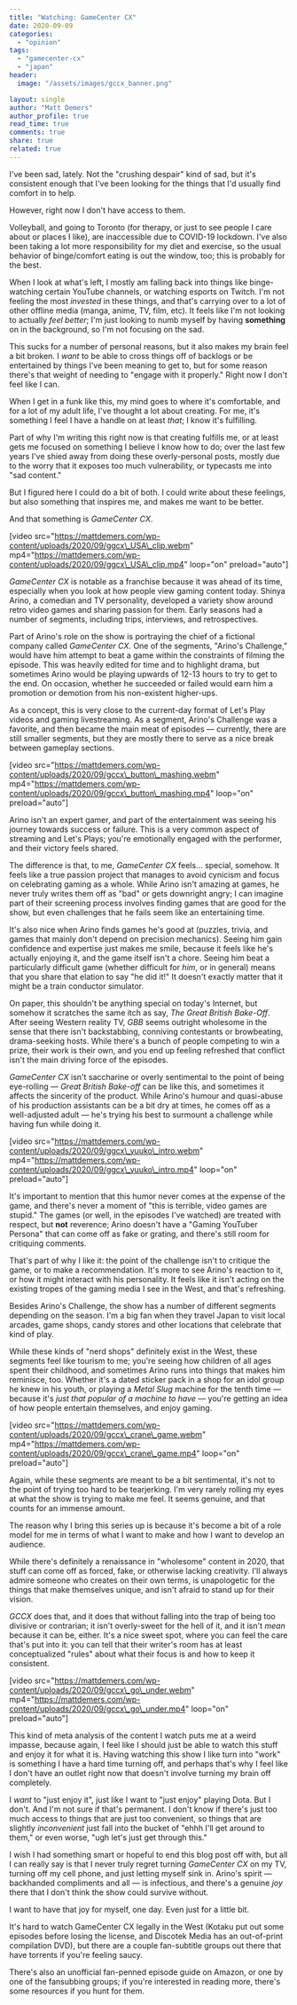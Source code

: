 ```yaml
---
title: "Watching: GameCenter CX"
date: 2020-09-09
categories: 
  - "opinion"
tags: 
  - "gamecenter-cx"
  - "japan"
header:
  image: "/assets/images/gccx_banner.png"

layout: single
author: "Matt Demers"
author_profile: true
read_time: true
comments: true
share: true
related: true
---
```


I've been sad, lately. Not the "crushing despair" kind of sad, but it's consistent enough that I've been looking for the things that I'd usually find comfort in to help.

However, right now I don't have access to them.

Volleyball, and going to Toronto (for therapy, or just to see people I care about or places I like), are inaccessible due to COVID-19 lockdown. I've also been taking a lot more responsibility for my diet and exercise, so the usual behavior of binge/comfort eating is out the window, too; this is probably for the best.

When I look at what's left, I mostly am falling back into things like binge-watching certain YouTube channels, or watching esports on Twitch. I'm not feeling the most _invested_ in these things, and that's carrying over to a lot of other offline media (manga, anime, TV, film, etc). It feels like I'm not looking to actually _feel better_; I'm just looking to numb myself by having **something** on in the background, so I'm not focusing on the sad.

This sucks for a number of personal reasons, but it also makes my brain feel a bit broken. I _want_ to be able to cross things off of backlogs or be entertained by things I've been meaning to get to, but for some reason there's that weight of needing to "engage with it properly." Right now I don't feel like I can.

When I get in a funk like this, my mind goes to where it's comfortable, and for a lot of my adult life, I've thought a lot about creating. For me, it's something I feel I have a handle on at least _that_; I know it's fulfilling.

Part of why I'm writing this right now is that creating fulfills me, or at least gets me focused on something I believe I know how to do; over the last few years I've shied away from doing these overly-personal posts, mostly due to the worry that it exposes too much vulnerability, or typecasts me into "sad content."

But I figured here I could do a bit of both. I could write about these feelings, but also something that inspires me, and makes me want to be better.

And that something is _GameCenter CX_.

\[video src="https://mattdemers.com/wp-content/uploads/2020/09/ggcx\_USA\_clip.webm" mp4="https://mattdemers.com/wp-content/uploads/2020/09/ggcx\_USA\_clip.mp4" loop="on" preload="auto"\]

_GameCenter CX_ is notable as a franchise because it was ahead of its time, especially when you look at how people view gaming content today. Shinya Arino, a comedian and TV personality, developed a variety show around retro video games and sharing passion for them. Early seasons had a number of segments, including trips, interviews, and retrospectives.

Part of Arino's role on the show is portraying the chief of a fictional company called _GameCenter CX._ One of the segments, "Arino's Challenge," would have him attempt to beat a game within the constraints of filming the episode. This was heavily edited for time and to highlight drama, but sometimes Arino would be playing upwards of 12-13 hours to try to get to the end. On occasion, whether he succeeded or failed would earn him a promotion or demotion from his non-existent higher-ups.

As a concept, this is very close to the current-day format of Let's Play videos and gaming livestreaming. As a segment, Arino's Challenge was a favorite, and then became the main meat of episodes — currently, there are still smaller segments, but they are mostly there to serve as a nice break between gameplay sections.

\[video src="https://mattdemers.com/wp-content/uploads/2020/09/gccx\_button\_mashing.webm" mp4="https://mattdemers.com/wp-content/uploads/2020/09/gccx\_button\_mashing.mp4" loop="on" preload="auto"\]

Arino isn't an expert gamer, and part of the entertainment was seeing his journey towards success or failure. This is a very common aspect of streaming and Let's Plays; you're emotionally engaged with the performer, and their victory feels shared.

The difference is that, to me, _GameCenter CX_ feels... special, somehow. It feels like a true passion project that manages to avoid cynicism and focus on celebrating gaming as a whole. While Arino isn't amazing at games, he never truly writes them off as "bad" or gets downright angry; I can imagine part of their screening process involves finding games that are good for the show, but even challenges that he fails seem like an entertaining time.

It's also nice when Arino finds games he's good at (puzzles, trivia, and games that mainly don't depend on precision mechanics). Seeing him gain confidence and expertise just makes me smile, because it feels like he's actually enjoying it, and the game itself isn't a chore. Seeing him beat a particularly difficult game (whether difficult for _him_, or in general) means that you share that elation to say "he did it!" It doesn't exactly matter that it might be a train conductor simulator.

On paper, this shouldn't be anything special on today's Internet, but somehow it scratches the same itch as say, _The Great British Bake-Off_. After seeing Western reality TV, _GBB_ seems outright wholesome in the sense that there isn't backstabbing, conniving contestants or browbeating, drama-seeking hosts. While there's a bunch of people competing to win a prize, their work is their own, and you end up feeling refreshed that conflict isn't the main driving force of the episodes.

_GameCenter CX_ isn't saccharine or overly sentimental to the point of being eye-rolling — _Great British Bake-off_ can be like this, and sometimes it affects the sincerity of the product. While Arino's humour and quasi-abuse of his production assistants can be a bit dry at times, he comes off as a well-adjusted adult — he's trying his best to surmount a challenge while having fun while doing it.

\[video src="https://mattdemers.com/wp-content/uploads/2020/09/ggcx\_yuuko\_intro.webm" mp4="https://mattdemers.com/wp-content/uploads/2020/09/ggcx\_yuuko\_intro.mp4" loop="on" preload="auto"\]

It's important to mention that this humor never comes at the expense of the game, and there's never a moment of "this is terrible, video games are stupid." The games (or well, in the episodes I've watched) are treated with respect, but **not** reverence; Arino doesn't have a "Gaming YouTuber Persona" that can come off as fake or grating, and there's still room for critiquing comments.

That's part of why I like it: the point of the challenge isn't to critique the game, or to make a recommendation. It's more to see Arino's reaction to it, or how it might interact with his personality. It feels like it isn't acting on the existing tropes of the gaming media I see in the West, and that's refreshing.

Besides Arino's Challenge, the show has a number of different segments depending on the season. I'm a big fan when they travel Japan to visit local arcades, game shops, candy stores and other locations that celebrate that kind of play.

While these kinds of "nerd shops" definitely exist in the West, these segments feel like tourism to me; you're seeing how children of all ages spent their childhood, and sometimes Arino runs into things that makes him reminisce, too. Whether it's a dated sticker pack in a shop for an idol group he knew in his youth, or playing a _Metal Slug_ machine for the tenth time — because it's _just that popular_ _of a machine to have_ — you're getting an idea of how people entertain themselves, and enjoy gaming.

\[video src="https://mattdemers.com/wp-content/uploads/2020/09/gccx\_crane\_game.webm" mp4="https://mattdemers.com/wp-content/uploads/2020/09/gccx\_crane\_game.mp4" loop="on" preload="auto"\]

Again, while these segments are meant to be a bit sentimental, it's not to the point of trying too hard to be tearjerking. I'm very rarely rolling my eyes at what the show is trying to make me feel. It seems genuine, and that counts for an immense amount.

The reason why I bring this series up is because it's become a bit of a role model for me in terms of what I want to make and how I want to develop an audience.

While there's definitely a renaissance in "wholesome" content in 2020, that stuff can come off as forced, fake, or otherwise lacking creativity. I'll always admire someone who creates on their own terms, is unapologetic for the things that make themselves unique, and isn't afraid to stand up for their vision.

_GCCX_ does that, and it does that without falling into the trap of being too divisive or contrarian; it isn't overly-sweet for the hell of it, and it isn't _mean_ because it can be, either. It's a nice sweet spot, where you can feel the care that's put into it: you can tell that their writer's room has at least conceptualized "rules" about what their focus is and how to keep it consistent.

\[video src="https://mattdemers.com/wp-content/uploads/2020/09/gccx\_go\_under.webm" mp4="https://mattdemers.com/wp-content/uploads/2020/09/gccx\_go\_under.mp4" loop="on" preload="auto"\]

This kind of meta analysis of the content I watch puts me at a weird impasse, because again, I feel like I should just be able to watch this stuff and enjoy it for what it is. Having watching this show I like turn into "work" is something I have a hard time turning off, and perhaps that's why I feel like I don't have an outlet right now that doesn't involve turning my brain off completely.

I _want_ to "just enjoy it", just like I want to "just enjoy" playing Dota. But I don't. And I'm not sure if that's permanent. I don't know if there's just too much access to things that are just too convenient, so things that are slightly _inconvenient_ just fall into the bucket of "ehhh I'll get around to them," or even worse, "ugh let's just get through this."

I wish I had something smart or hopeful to end this blog post off with, but all I can really say is that I never truly regret turning _GameCenter CX_ on my TV, turning off my cell phone, and just letting myself sink in. Arino's spirit — backhanded compliments and all — is infectious, and there's a genuine _joy_ there that I don't think the show could survive without.

I want to have that joy for myself, one day. Even just for a little bit.

It's hard to watch GameCenter CX legally in the West (Kotaku put out some episodes before losing the license, and Discotek Media has an out-of-print compilation DVD), but there are a couple fan-subtitle groups out there that have torrents if you're feeling saucy.

There's also an unofficial fan-penned episode guide on Amazon, or one by one of the fansubbing groups; if you're interested in reading more, there's some resources if you hunt for them.
